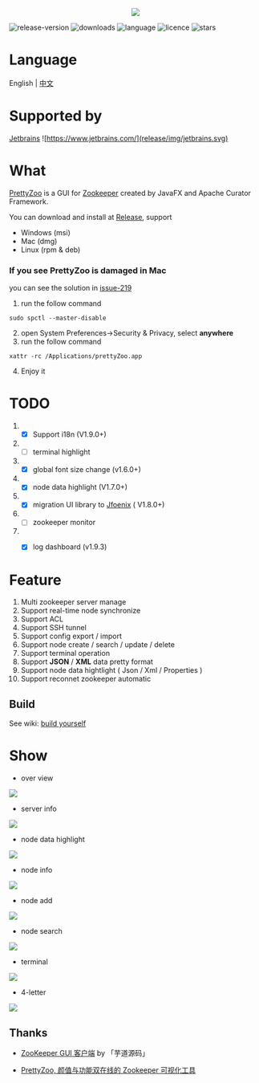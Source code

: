 

<p align="center">
    <img src="release/img/icon.png">
</p>


![release-version](https://img.shields.io/github/v/release/vran-dev/prettyZoo?include_prereleases&style=for-the-badge) ![downloads](https://img.shields.io/github/downloads/vran-dev/PrettyZoo/total?style=for-the-badge) ![language](https://img.shields.io/github/languages/top/vran-dev/PrettyZoo?style=for-the-badge) ![licence](https://img.shields.io/github/license/vran-dev/PrettyZoo?style=for-the-badge) ![stars](https://img.shields.io/github/stars/vran-dev/PrettyZoo?style=for-the-badge)



# Language

English |  [中文](README_CN.md)


# Supported by

[Jetbrains](https://www.jetbrains.com/)
![https://www.jetbrains.com/](release/img/jetbrains.svg)


# What

[PrettyZoo](https://github.com/vran-dev/PrettyZoo) is a GUI for [Zookeeper](https://zookeeper.apache.org/) created by JavaFX and Apache Curator Framework.

You can download and install at [Release](https://github.com/vran-dev/PrettyZoo/releases),  support

- Windows (msi)
- Mac (dmg)
- Linux (rpm & deb)

### If you see PrettyZoo is damaged  in Mac

you can see the solution in [issue-219](https://github.com/vran-dev/PrettyZoo/issues/219)

1. run the follow command

```shell
sudo spctl --master-disable
```

2. open System Preferences->Security & Privacy, select **anywhere**
3. run the follow command

```shell
xattr -rc /Applications/prettyZoo.app
```

4. Enjoy it

# TODO

1. - [x] Support i18n (V1.9.0+)
2. - [ ] terminal highlight
3. - [x] global font size change (v1.6.0+)
4. - [x] node data highlight (V1.7.0+)
5. - [x] migration UI library to   [Jfoenix](https://github.com/sshahine/JFoenix) ( V1.8.0+)
6. - [ ] zookeeper monitor
7. - [x] log dashboard (v1.9.3)



# Feature

1. Multi zookeeper server manage
2. Support real-time node synchronize
3. Support ACL
4. Support SSH tunnel
5. Support config export /  import
6. Support node create / search / update / delete
7. Support terminal operation
8. Support **JSON** / **XML** data pretty format
9. Support node data hightlight ( Json / Xml / Properties )
10. Support reconnet zookeeper automatic



## Build

See wiki: [build yourself](https://github.com/vran-dev/PrettyZoo/wiki/build-yourself)



# Show

- over view

![](release/img/main.png)



- server info 

![](release/img/server.gif)



- node data highlight

![](release/img/highlight.gif)

- node info




![](release/img/time-format.gif)


- node add 

![](release/img/create-node.gif)



- node search

![](release/img/search.gif)


- terminal

![](release/img/terminal.gif)

- 4-letter

![](release/img/4-letter.gif)

## Thanks

- [ZooKeeper GUI 客户端](http://vip.iocoder.cn/Zookeeper/PrettyZoo/)  by 「芋道源码」

- [PrettyZoo, 颜值与功能双在线的 Zookeeper 可视化工具](https://mp.weixin.qq.com/s/TkFirILto_moEv_kjBBPFw)